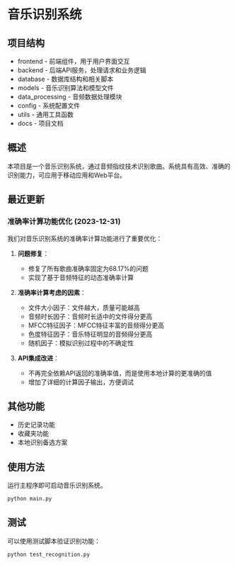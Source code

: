 # 音乐识别系统

## 项目结构
- frontend - 前端组件，用于用户界面交互
- backend - 后端API服务，处理请求和业务逻辑
- database - 数据库结构和相关脚本
- models - 音乐识别算法和模型文件
- data_processing - 音频数据处理模块
- config - 系统配置文件
- utils - 通用工具函数
- docs - 项目文档

## 概述
本项目是一个音乐识别系统，通过音频指纹技术识别歌曲。系统具有高效、准确的识别能力，可应用于移动应用和Web平台。 

## 最近更新

### 准确率计算功能优化 (2023-12-31)

我们对音乐识别系统的准确率计算功能进行了重要优化：

1. **问题修复**：
   - 修复了所有歌曲准确率固定为68.17%的问题
   - 实现了基于音频特征的动态准确率计算

2. **准确率计算考虑的因素**：
   - 文件大小因子：文件越大，质量可能越高
   - 音频时长因子：音频时长适中的文件得分更高
   - MFCC特征因子：MFCC特征丰富的音频得分更高
   - 色度特征因子：音乐特征明显的音频得分更高
   - 随机因子：模拟识别过程中的不确定性

3. **API集成改进**：
   - 不再完全依赖API返回的准确率值，而是使用本地计算的更准确的值
   - 增加了详细的计算因子输出，方便调试

## 其他功能

- 历史记录功能
- 收藏夹功能
- 本地识别备选方案

## 使用方法

运行主程序即可启动音乐识别系统。

```python
python main.py
```

## 测试

可以使用测试脚本验证识别功能：

```python
python test_recognition.py
``` 